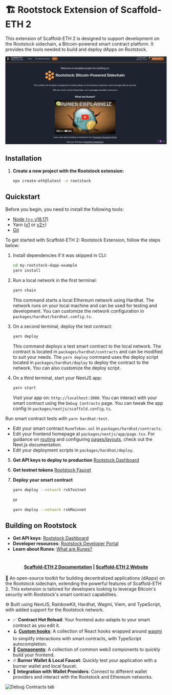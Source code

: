 # 🏗 Rootstock Extension of Scaffold-ETH 2

This extension of Scaffold-ETH 2 is designed to support development on the Rootstock sidechain, a Bitcoin-powered smart contract platform. It provides the tools needed to build and deploy dApps on Rootstock. 

![screenshot](https://github.com/Paul-Sizon/rootstock-extention/blob/main/screenshot.png?raw=true)

## Installation

1. **Create a new project with the Rootstock extension:**

   ```bash
   npx create-eth@latest -e rootstock
    ```

## Quickstart    
Before you begin, you need to install the following tools:

- [Node (>= v18.17)](https://nodejs.org/en/download/)
- Yarn ([v1](https://classic.yarnpkg.com/en/docs/install/) or [v2+](https://yarnpkg.com/getting-started/install))
- [Git](https://git-scm.com/downloads)

To get started with Scaffold-ETH 2: Rootstock Extension, follow the steps below:

1. Install dependencies if it was skipped in CLI:

    ```bash
    cd my-rootstock-dapp-example
    yarn install
    ```

2. Run a local network in the first terminal:

    ```bash
    yarn chain
    ```

    This command starts a local Ethereum network using Hardhat. The network runs on your local machine and can be used for testing and development. You can customize the network configuration in `packages/hardhat/hardhat.config.ts`.

3. On a second terminal, deploy the test contract:

    ```bash
    yarn deploy
    ```

    This command deploys a test smart contract to the local network. The contract is located in `packages/hardhat/contracts` and can be modified to suit your needs. The `yarn deploy` command uses the deploy script located in `packages/hardhat/deploy` to deploy the contract to the network. You can also customize the deploy script.

4. On a third terminal, start your NextJS app:

    ```bash
    yarn start
    ```

    Visit your app on: `http://localhost:3000`. You can interact with your smart contract using the `Debug Contracts` page. You can tweak the app config in `packages/nextjs/scaffold.config.ts`.

Run smart contract tests with `yarn hardhat:test`.

- Edit your smart contract `RuneToken.sol` in `packages/hardhat/contracts`.
- Edit your frontend homepage at `packages/nextjs/app/page.tsx`. For guidance on [routing](https://nextjs.org/docs/app/building-your-application/routing/defining-routes) and configuring [pages/layouts](https://nextjs.org/docs/app/building-your-application/routing/pages-and-layouts), check out the Next.js documentation.
- Edit your deployment scripts in `packages/hardhat/deploy`.

5. **Get API keys to deploy to production**
[Rootstock Dashboard](https://dashboard.rpc.rootstock.io/dashboard)

6. **Get testnet tokens**
[Rootstock Faucet](https://faucet.rootstock.io/)

7. **Deploy your smart contract**
   ```bash
   yarn deploy --network rskTestnet
   ```
   or
   ```bash
   yarn deploy --network rskMainnet
   ```

## Building on Rootstock

- **Get API keys**: [Rootstock Dashboard](https://dashboard.rpc.rootstock.io/dashboard)
- **Developer resources**: [Rootstock Developer Portal](https://dev.rootstock.io/)
- **Learn about Runes**: [What are Runes?](https://www.youtube.com/embed/adkhsgEaXuQ?si=OknSz_y17LzBCi3m)

#

<h4 align="center">
  <a href="https://docs.scaffoldeth.io">Scaffold-ETH 2 Documentation</a> |
  <a href="https://scaffoldeth.io">Scaffold-ETH 2 Website</a>
</h4>

🧪 An open-source toolkit for building decentralized applications (dApps) on the Rootstock sidechain, extending the powerful features of Scaffold-ETH 2. This extension is tailored for developers looking to leverage Bitcoin's security with Rootstock's smart contract capabilities.

⚙️ Built using NextJS, RainbowKit, Hardhat, Wagmi, Viem, and TypeScript, with added support for the Rootstock network.

- ✅ **Contract Hot Reload**: Your frontend auto-adapts to your smart contract as you edit it.
- 🪝 **[Custom hooks](https://docs.scaffoldeth.io/hooks/)**: A collection of React hooks wrapped around [wagmi](https://wagmi.sh/) to simplify interactions with smart contracts, with TypeScript autocompletion.
- 🧱 [**Components**](https://docs.scaffoldeth.io/components/): A collection of common web3 components to quickly build your frontend.
- 🔥 **Burner Wallet & Local Faucet**: Quickly test your application with a burner wallet and local faucet.
- 🔐 **Integration with Wallet Providers**: Connect to different wallet providers and interact with the Rootstock and Ethereum networks.

![Debug Contracts tab](https://github.com/scaffold-eth/scaffold-eth-2/assets/55535804/b237af0c-5027-4849-a5c1-2e31495cccb1)
